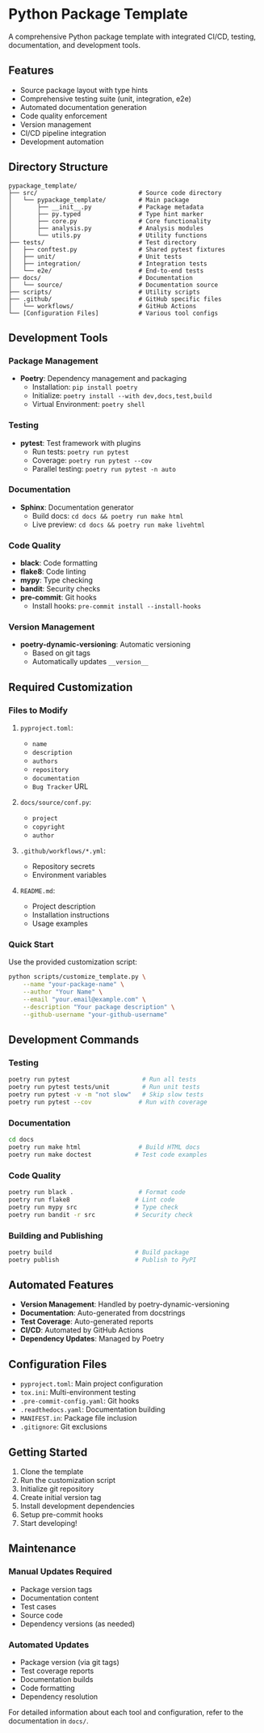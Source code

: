 # Python Package Template

A comprehensive Python package template with integrated CI/CD, testing, documentation, and development tools.

## Features

- Source package layout with type hints
- Comprehensive testing suite (unit, integration, e2e)
- Automated documentation generation
- Code quality enforcement
- Version management
- CI/CD pipeline integration
- Development automation

## Directory Structure

```
pypackage_template/
├── src/                            # Source code directory
│   └── pypackage_template/         # Main package
│       ├── __init__.py             # Package metadata
│       ├── py.typed                # Type hint marker
│       ├── core.py                 # Core functionality
│       ├── analysis.py             # Analysis modules
│       └── utils.py                # Utility functions
├── tests/                          # Test directory
│   ├── conftest.py                 # Shared pytest fixtures
│   ├── unit/                       # Unit tests
│   ├── integration/                # Integration tests
│   └── e2e/                        # End-to-end tests
├── docs/                           # Documentation
│   └── source/                     # Documentation source
├── scripts/                        # Utility scripts
├── .github/                        # GitHub specific files
│   └── workflows/                  # GitHub Actions
└── [Configuration Files]           # Various tool configs
```

## Development Tools

### Package Management
- **Poetry**: Dependency management and packaging
  - Installation: `pip install poetry`
  - Initialize: `poetry install --with dev,docs,test,build`
  - Virtual Environment: `poetry shell`

### Testing
- **pytest**: Test framework with plugins
  - Run tests: `poetry run pytest`
  - Coverage: `poetry run pytest --cov`
  - Parallel testing: `poetry run pytest -n auto`

### Documentation
- **Sphinx**: Documentation generator
  - Build docs: `cd docs && poetry run make html`
  - Live preview: `cd docs && poetry run make livehtml`

### Code Quality
- **black**: Code formatting
- **flake8**: Code linting
- **mypy**: Type checking
- **bandit**: Security checks
- **pre-commit**: Git hooks
  - Install hooks: `pre-commit install --install-hooks`

### Version Management
- **poetry-dynamic-versioning**: Automatic versioning
  - Based on git tags
  - Automatically updates `__version__`

## Required Customization

### Files to Modify
1. `pyproject.toml`:
   - `name`
   - `description`
   - `authors`
   - `repository`
   - `documentation`
   - `Bug Tracker` URL

2. `docs/source/conf.py`:
   - `project`
   - `copyright`
   - `author`

3. `.github/workflows/*.yml`:
   - Repository secrets
   - Environment variables

4. `README.md`:
   - Project description
   - Installation instructions
   - Usage examples

### Quick Start
Use the provided customization script:
```bash
python scripts/customize_template.py \
    --name "your-package-name" \
    --author "Your Name" \
    --email "your.email@example.com" \
    --description "Your package description" \
    --github-username "your-github-username"
```

## Development Commands

### Testing
```bash
poetry run pytest                    # Run all tests
poetry run pytest tests/unit         # Run unit tests
poetry run pytest -v -m "not slow"   # Skip slow tests
poetry run pytest --cov             # Run with coverage
```

### Documentation
```bash
cd docs
poetry run make html                # Build HTML docs
poetry run make doctest            # Test code examples
```

### Code Quality
```bash
poetry run black .                  # Format code
poetry run flake8                  # Lint code
poetry run mypy src                # Type check
poetry run bandit -r src           # Security check
```

### Building and Publishing
```bash
poetry build                       # Build package
poetry publish                     # Publish to PyPI
```

## Automated Features

- **Version Management**: Handled by poetry-dynamic-versioning
- **Documentation**: Auto-generated from docstrings
- **Test Coverage**: Auto-generated reports
- **CI/CD**: Automated by GitHub Actions
- **Dependency Updates**: Managed by Poetry

## Configuration Files

- `pyproject.toml`: Main project configuration
- `tox.ini`: Multi-environment testing
- `.pre-commit-config.yaml`: Git hooks
- `.readthedocs.yaml`: Documentation building
- `MANIFEST.in`: Package file inclusion
- `.gitignore`: Git exclusions

## Getting Started

1. Clone the template
2. Run the customization script
3. Initialize git repository
4. Create initial version tag
5. Install development dependencies
6. Setup pre-commit hooks
7. Start developing!

## Maintenance

### Manual Updates Required
- Package version tags
- Documentation content
- Test cases
- Source code
- Dependency versions (as needed)

### Automated Updates
- Package version (via git tags)
- Test coverage reports
- Documentation builds
- Code formatting
- Dependency resolution

For detailed information about each tool and configuration, refer to the documentation in `docs/`.
